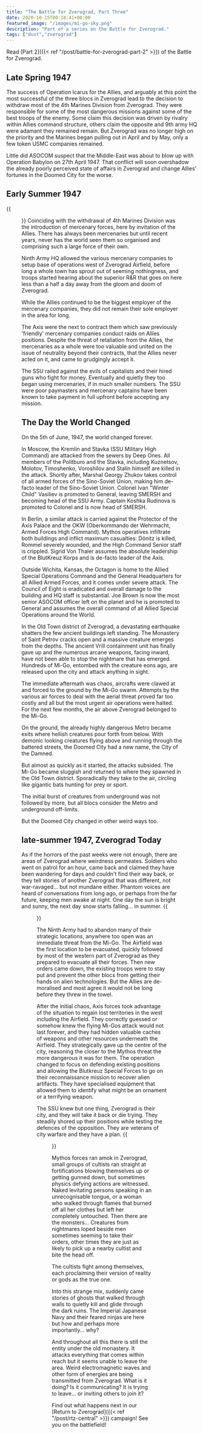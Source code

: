```yaml
---
title: "The Battle for Zverograd, Part Three"
date: 2020-10-15T00:18:41+08:00
featured_image: "/images/mi-go-sky.png"
description: "Part of a series on the Battle for Zverograd."
tags: ["dust","zverograd"]
---
```

Read [Part 2]({{< ref "/post/battle-for-zverograd-part-2" >}}) of the Battle for Zverograd.
## Late Spring 1947
The success of Operation Icarus for the Allies, and arguably at this point the most successful of the three blocs in Zverograd lead to the decision to withdraw most of the 4th Marines Division from Zverograd. They were responsible for some of the most dangerous missions against some of the best troops of the enemy. Some claim this decision was driven by rivalry within Allies command structure, others claim the opposite and 9th army HQ were adamant they remained remain. But Zverograd was no longer high on the priority and the Marines began pulling out in April and by May, only a few token USMC companies remained.

Little did ASOCOM suspect that the Middle-East was about to blow up with Operation Babylon on 27th April 1947. That conflict will soon overshadow the already poorly perceived state of affairs in Zverograd and change Allies' fortunes in the Doomed City for the worse.

## Early Summer 1947
{{<figure src="/images/justine-crew.jpg">}}
Coinciding with the withdrawal of 4th Marines Division was the introduction of mercenary forces, here by invitation of the Allies. There has always been mercenaries but until recent years, never has the world seen them so organised and comprising such a large force of their own.

Ninth Army HQ allowed the various mercenary companies to setup base of operations west of Zverograd Airfield, before long a whole town has sprout out of seeming nothingness, and troops started hearing about the superior R&R that goes on here less than a half a day away from the gloom and doom of Zverograd.

While the Allies continued to be the biggest employer of the mercenary companies, they did not remain their sole employer in the area for long.

The Axis were the next to contract them which saw previously 'friendly' mercenary companies conduct raids on Allies positions. Despite the threat of retaliation from the Allies, the mercenaries as a whole were too valuable and united on the issue of neutrality beyond their contracts, that the Allies never acted on it, and came to grudgingly accept it.

The SSU railed against the evils of capitalists and their hired guns who fight for money. Eventually and quietly they too began using mercenaries, if in much smaller numbers. The SSU were poor paymasters and mercenary captains have been known to take payment in full upfront before accepting any mission.

## The Day the World Changed

On the 5th of June, 1947, the world changed forever.

In Moscow, the Kremlin and Stavka (SSU Military High Command) are attacked from the sewers by Deep Ones. All members of the Politburo and the Stavka, including Kuznetsov, Molotov, Timoshenko, Voroshilov and Stalin himself are killed in the attack. Shortly after, Marshal Georgy Zhukov takes control of all armed forces of the Sino-Soviet Union, making him de-facto leader of the Sino-Soviet Union. Colonel Ivan "Winter Child" Vasiliev is promoted to General, leaving SMERSH and becoming head of the SSU Army. Captain Koshka Rudinova is promoted to Colonel and is now head of SMERSH.

In Berlin, a similar attack is carried against the Protector of the Axis Palace and the OKW (Oberkommando der Wehrmacht, Armed Forces High Command). Mythos operatives infiltrate both buildings and inflict maximum casualties: Dönitz is killed, Rommel severely wounded, and the High Command Senior staff is crippled. Sigrid Von Thaler assumes the absolute leadership of the BlutKreuz Korps and is de-facto leader of the Axis.

Outside Wichita, Kansas, the Octagon is home to the Allied Special Operations Command and the General Headquarters for all Allied Armed Forces, and it comes under severe attack. The Council of Eight is eradicated and overall damage to the building and HQ staff is substantial. Joe Brown is now the most senior ASOCOM officer left on the planet and he is promoted to General and assumes the overall command of all Allied Special Operations around the World.

In the Old Town district of Zverograd, a devastating earthquake shatters the few ancient buildings left standing. The Monastery of Saint Petrov cracks open and a massive creature emerges from the depths. The ancient Vrill containment unit has finally gave up and the numerous arcane weapons, facing inward, have not been able to stop the nightmare that has emerged. Hundreds of Mi-Go, entombed with the creature eons ago, are released upon the city and attack anything in sight.

The immediate aftermath was chaos, aircrafts were clawed at and forced to the ground by the Mi-Go swarm. Attempts by the various air forces to deal with the aerial threat proved far too costly and all but the most urgent air operations were halted. For the next few months, the air above Zverograd belonged to the Mi-Go.

On the ground, the already highly dangerous Metro became exits where hellish creatures pour forth from below. With demonic looking creatures flying above and running through the battered streets, the Doomed City had a new name, the City of the Damned.

But almost as quickly as it started, the attacks subsided. The Mi-Go became sluggish and returned to where they spawned in the Old Town district. Sporadically they take to the air, circling like gigantic bats hunting for prey or sport.

The initial burst of creatures from underground was not followed by more, but all blocs consider the Metro and underground off-limits.

But the Doomed City changed in other weird ways too.

## late-summer 1947, Zverograd Today
As if the horrors of the past weeks were not enough, there are areas of Zverograd where weirdness permeates. Soldiers who went on patrol for an hour, came back and claimed they have been wandering for days and couldn't find their way back, or they tell stories of another Zverograd that was different, not war-ravaged... but not mundane either. Phantom voices are heard of conversations from long ago, or perhaps from the far future, keeping men awake at night. One day the sun is bright and sunny, the next day snow starts falling... in summer.
{{<figure src="/images/outskirts-zverograd.jpg">}}

The Ninth Army had to abandon many of their strategic locations, anywhere too open was an immediate threat from the Mi-Go. The Airfield was the first location to be evacuated, quickly followed by most of the western part of Zverograd as they prepared to evacuate all their forces. Then new orders came down, the existing troops were to stay put and prevent the other blocs from getting their hands on alien technologies. But the Allies are de-moralised and most agree it would not be long before they threw in the towel.

After the initial chaos, Axis forces took advantage of the situation to regain lost territories in the west including the Airfield. They correctly guessed or somehow knew the flying Mi-Gos attack would not last forever, and they had hidden valuable caches of weapons and other resources underneath the Airfield. They strategically gave up the centre of the city, reasoning the closer to the Mythos threat the more dangerous it was for them. The operation changed to focus on defending existing positions and allowing the Blutkreuz Special Forces to go on their reconnaissance mission to recover alien artifacts. They have specialised equipment that allowed them to identify what might be an ornament or a terrifying weapon.

The SSU knew but one thing, Zverograd is their city, and they will take it back or die trying. They steadily shored up their positions while testing the defences of the opposition. They are veterans of city warfare and they have a plan.
{{<figure src="/images/mi-go.jpg">}}

Mythos forces ran amok in Zverograd, small groups of cultists ran straight at fortifications blowing themselves up or getting gunned down, but sometimes physics defying actions are witnessed. Naked levitating persons speaking in an unrecognisable tongue, or a woman who walked through flames that burned off all her clothes but left her completely untouched. Then there are the monsters... Creatures from nightmares loped beside men sometimes seeming to take their orders, other times they are just as likely to pick up a nearby cultist and bite the head off.

The cultists fight among themselves, each proclaiming their version of reality or gods as the true one.

Into this strange mix, suddenly came stories of ghosts that walked through walls to quietly kill and glide through the dark ruins. The Imperial Japanese Navy and their feared ninjas are here but how and perhaps more importantly... why?

And throughout all this there is still the entity under the old monastery. It attacks everything that comes within reach but it seems unable to leave the area. Weird electromagnetic waves and other form of energies are being transmitted from Zverograd. What is it doing? Is it communicating? It is trying to leave... or inviting others to join it?

Find out what happens next in our [Return to Zverograd]({{< ref "/post/rtz-central" >}}) campaign! See you on the battlefield!
